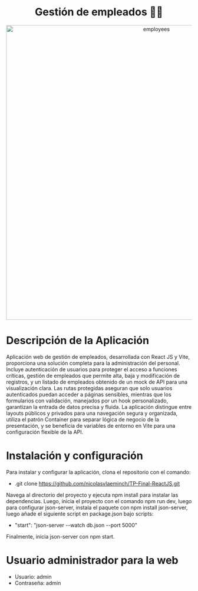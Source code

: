 <h1 align = "center">Gestión de empleados 🙋‍♂️</h1>
<div align = "center">
    <img src='https://i.ibb.co/tLFWkQM/bg-employees.png' border='0' alt='employees' width='800' height='auto'/>
</div>

# Descripción de la Aplicación

Aplicación web de gestión de empleados, desarrollada con React JS y Vite, proporciona una solución completa para la administración del personal. Incluye autenticación de usuarios para proteger el acceso a funciones críticas, gestión de empleados que permite alta, baja y modificación de registros, y un listado de empleados obtenido de un mock de API para una visualización clara. Las rutas protegidas aseguran que solo usuarios autenticados puedan acceder a páginas sensibles, mientras que los formularios con validación, manejados por un hook personalizado, garantizan la entrada de datos precisa y fluida. La aplicación distingue entre layouts públicos y privados para una navegación segura y organizada, utiliza el patrón Container para separar lógica de negocio de la presentación, y se beneficia de variables de entorno en Vite para una configuración flexible de la API.

# Instalación y configuración

Para instalar y configurar la aplicación, clona el repositorio con el comando:

- .git clone https://github.com/nicolasvlaeminch/TP-Final-ReactJS.git

Navega al directorio del proyecto y ejecuta npm install para instalar las dependencias. Luego, inicia el proyecto con el comando npm run dev, luego para configurar json-server, instala el paquete con npm install json-server, luego añade el siguiente script en package.json bajo scripts:

- "start": "json-server --watch db.json --port 5000"

Finalmente, inicia json-server con npm start.

# Usuario administrador para la web

- Usuario: admin
- Contraseña: admin
